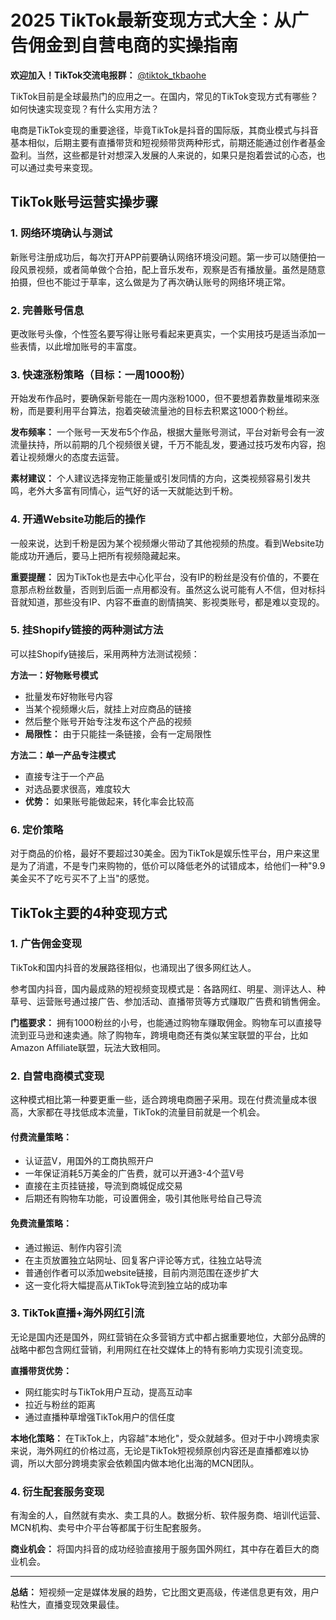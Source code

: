 # 2025 TikTok最新变现方式大全：从广告佣金到自营电商的实操指南

**欢迎加入！TikTok交流电报群：**
[@tiktok_tkbaohe](https://t.me/tiktok_tkbaohe)

TikTok目前是全球最热门的应用之一。在国内，常见的TikTok变现方式有哪些？如何快速实现变现？有什么实用方法？

电商是TikTok变现的重要途径，毕竟TikTok是抖音的国际版，其商业模式与抖音基本相似，后期主要有直播带货和短视频带货两种形式，前期还能通过创作者基金盈利。当然，这些都是针对想深入发展的人来说的，如果只是抱着尝试的心态，也可以通过卖号来变现。

## TikTok账号运营实操步骤

### 1. 网络环境确认与测试

新账号注册成功后，每次打开APP前要确认网络环境没问题。第一步可以随便拍一段风景视频，或者简单做个合拍，配上音乐发布，观察是否有播放量。虽然是随意拍摄，但也不能过于草率，这么做是为了再次确认账号的网络环境正常。

### 2. 完善账号信息

更改账号头像，个性签名要写得让账号看起来更真实，一个实用技巧是适当添加一些表情，以此增加账号的丰富度。

### 3. 快速涨粉策略（目标：一周1000粉）

开始发布作品时，要确保新号能在一周内涨粉1000，但不要想着靠数量堆砌来涨粉，而是要利用平台算法，抱着突破流量池的目标去积累这1000个粉丝。

**发布频率：** 一个账号一天发布5个作品，根据大量账号测试，平台对新号会有一波流量扶持，所以前期的几个视频很关键，千万不能乱发，要通过技巧发布内容，抱着让视频爆火的态度去运营。

**素材建议：** 个人建议选择宠物正能量或引发同情的方向，这类视频容易引发共鸣，老外大多富有同情心，运气好的话一天就能达到千粉。

### 4. 开通Website功能后的操作

一般来说，达到千粉是因为某个视频爆火带动了其他视频的热度。看到Website功能成功开通后，要马上把所有视频隐藏起来。

**重要提醒：** 因为TikTok也是去中心化平台，没有IP的粉丝是没有价值的，不要在意那点粉丝数量，否则到后面一点用都没有。虽然这么说可能有人不信，但对标抖音就知道，那些没有IP、内容不垂直的剧情搞笑、影视类账号，都是难以变现的。

### 5. 挂Shopify链接的两种测试方法

可以挂Shopify链接后，采用两种方法测试视频：

**方法一：好物账号模式**
- 批量发布好物账号内容
- 当某个视频爆火后，就挂上对应商品的链接
- 然后整个账号开始专注发布这个产品的视频
- **局限性：** 由于只能挂一条链接，会有一定局限性

**方法二：单一产品专注模式**
- 直接专注于一个产品
- 对选品要求很高，难度较大
- **优势：** 如果账号能做起来，转化率会比较高

### 6. 定价策略

对于商品的价格，最好不要超过30美金。因为TikTok是娱乐性平台，用户来这里是为了消遣，不是专门来购物的，低价可以降低老外的试错成本，给他们一种"9.9美金买不了吃亏买不了上当"的感觉。

## TikTok主要的4种变现方式

### 1. 广告佣金变现

TikTok和国内抖音的发展路径相似，也涌现出了很多网红达人。

参考国内抖音，国内最成熟的短视频变现模式是：各路网红、明星、测评达人、种草号、运营账号通过接广告、参加活动、直播带货等方式赚取广告费和销售佣金。

**门槛要求：** 拥有1000粉丝的小号，也能通过购物车赚取佣金。购物车可以直接导流到亚马逊和速卖通。除了购物车，跨境电商还有类似某宝联盟的平台，比如Amazon Affiliate联盟，玩法大致相同。

### 2. 自营电商模式变现

这种模式相比第一种要更重一些，适合跨境电商圈子采用。现在付费流量成本很高，大家都在寻找低成本流量，TikTok的流量目前就是一个机会。

#### 付费流量策略：
- 认证蓝V，用国外的工商执照开户
- 一年保证消耗5万美金的广告费，就可以开通3-4个蓝V号
- 直接在主页挂链接，导流到商城促成交易
- 后期还有购物车功能，可设置佣金，吸引其他账号给自己导流

#### 免费流量策略：
- 通过搬运、制作内容引流
- 在主页放置独立站网址、回复客户评论等方式，往独立站导流
- 普通创作者可以添加website链接，目前内测范围在逐步扩大
- 这一变化将大幅提高从TikTok导流到独立站的成功率

### 3. TikTok直播+海外网红引流

无论是国内还是国外，网红营销在众多营销方式中都占据重要地位，大部分品牌的战略中都包含网红营销，利用网红在社交媒体上的特有影响力实现引流变现。

**直播带货优势：**
- 网红能实时与TikTok用户互动，提高互动率
- 拉近与粉丝的距离
- 通过直播种草增强TikTok用户的信任度

**本地化策略：** 在TikTok上，内容越"本地化"，受众就越多。但对于中小跨境卖家来说，海外网红的价格过高，无论是TikTok短视频原创内容还是直播都难以协调，所以大部分跨境卖家会依赖国内做本地化出海的MCN团队。

### 4. 衍生配套服务变现

有淘金的人，自然就有卖水、卖工具的人。数据分析、软件服务商、培训代运营、MCN机构、卖号中介平台等都属于衍生配套服务。

**商业机会：** 将国内抖音的成功经验直接用于服务国外网红，其中存在着巨大的商业机会。

---

**总结：** 短视频一定是媒体发展的趋势，它比图文更高级，传递信息更有效，用户粘性大，直播变现效果最佳。
